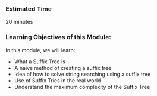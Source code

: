 ### Estimated Time

20 minutes

### Learning Objectives of this Module:

In this module, we will learn:

  -  What a Suffix Tree is
  -  A naive method of creating a suffix tree
  -  Idea of how to solve string searching using a suffix tree
  -  Use of Suffix Tries in the real world
  -  Understand the maximum complexity of the Suffix Tree


